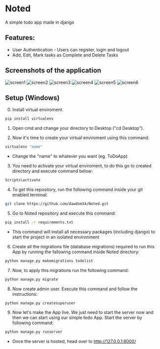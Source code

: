# Noted
A simple todo app made in django

## Features:
- User Authentication - Users can register, login and logout
- Add, Edit, Mark tasks as Complete and Delete Tasks

## Screenshots of the application
![screen1](https://user-images.githubusercontent.com/79845962/185420072-68505552-6b76-4dfe-8946-81173b24d9aa.png)
![screen2](https://user-images.githubusercontent.com/79845962/185420077-de1f880c-afea-4007-a7e5-5263eb3b2a15.png)
![screen3](https://user-images.githubusercontent.com/79845962/185420082-b1dd1d19-93bd-4818-9924-405b73b39a27.png)
![screen4](https://user-images.githubusercontent.com/79845962/185420085-8cd9bb4a-ef90-4d5d-9e03-519ee8edea50.png)
![screen5](https://user-images.githubusercontent.com/79845962/185420089-a2088482-effc-4c1c-921e-2b78f834be3f.png)
![screen6](https://user-images.githubusercontent.com/79845962/185420092-899a096f-ed59-47b7-97bd-f0a1d690688e.png)

## Setup (Windows)
0. Install virtual enviroment.
```bash
pip install virtualenv
```

1. Open cmd and change your directory to Desktop ("cd Desktop").

2. Now it's time to create your virtual enviroment using this command:
```bash
virtualenv "name"
```
- Change the "name" to whatever you want (eg. ToDoApp)

3. You need to activate your virtual enviroment, to do this go to created directory and execute command below:
```bash
Scripts\activate
```
4. To get this repository, run the following command inside your git enabled terminal:
```bash
git clone https://github.com/dawdom34/Noted.git
```
 
5. Go to Noted repository and execute this command:
```bash
pip install -r requirements.txt
```
- This command will install all necessary packages (including django) to start the project in an isolated environment

6. Create all the migrations file (database migrations) required to run this App by running the fallowing command inside Noted directory:
```bash
python manage.py makemigrations todolist
```

7. Now, to apply this migrations run the following command:
```bash
python manage.py migrate
```

8. Now create admin user. Execute this command and follow the instructions: 
```bash
python manage.py createsuperuser
```

9. Now let's make the App live. We just need to start the server now and then we can start using our simple todo App. Start the server by following command:
```bash
python manage.py runserver
```
- Once the server is hosted, head over to http://127.0.0.1:8000/

